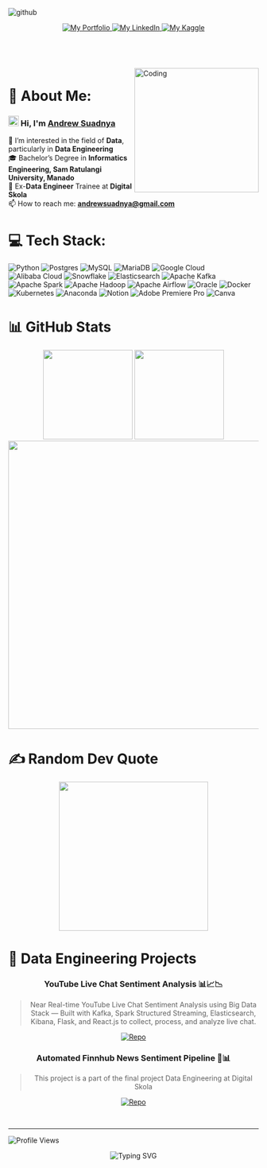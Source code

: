 ![github](https://github.com/user-attachments/assets/bd8d0fe0-260e-4fe2-b6ed-c3ab93c89034)
<header>
  <div align="center">
    <a href="https://portofolio-andrewsuadnya.my.canva.site/portofolio-andrewsuadnya-situs-web">
      <img alt="My Portfolio" src="https://img.shields.io/badge/Portfolio-Andrew_Suadnya-5fd0fe?style=flat&logo=canva&logoColor=ffffff&labelColor=334155">
    </a>
    <a href="https://www.linkedin.com/in/andrewsuadnya/">
      <img alt="My LinkedIn" src="https://img.shields.io/badge/LinkedIn-andrewsuadnya-5fd0fe?style=flat&logo=linkedin&logoColor=ffffff&labelColor=334155">
    </a>
    <a href="https://www.kaggle.com/andrewsuadnya">
      <img alt="My Kaggle" src="https://img.shields.io/badge/Kaggle-andrewsuadnya-5fd0fe?style=flat&logo=kaggle&labelColor=334155">
    </a>
  </div>
</header>

<br>

<img align="right" alt="Coding" width="250" src="https://media3.giphy.com/media/LaVp0AyqR5bGsC5Cbm/giphy.gif">

# 💫 About Me:
### <img src = "https://raw.githubusercontent.com/MartinHeinz/MartinHeinz/master/wave.gif" width = 21px> Hi, I'm <a href="https://github.com/andrewsuadnya">Andrew Suadnya</a>
👀 I’m interested in the field of **Data**, particularly in **Data Engineering**<br>🎓 Bachelor’s Degree in **Informatics Engineering, Sam Ratulangi University, Manado**<br>🌱 Ex-**Data Engineer** Trainee at **Digital Skola**<br>📫 How to reach me: **andrewsuadnya@gmail.com**

# 💻 Tech Stack:
![Python](https://img.shields.io/badge/python-3670A0?style=for-the-badge&logo=python&logoColor=ffdd54) ![Postgres](https://img.shields.io/badge/postgres-%23316192.svg?style=for-the-badge&logo=postgresql&logoColor=white) ![MySQL](https://img.shields.io/badge/mysql-%2300000f.svg?style=for-the-badge&logo=mysql&logoColor=white) ![MariaDB](https://img.shields.io/badge/MariaDB-003545?style=for-the-badge&logo=mariadb&logoColor=white) ![Google Cloud](https://img.shields.io/badge/GoogleCloud-%234285F4.svg?style=for-the-badge&logo=google-cloud&logoColor=white) ![Alibaba Cloud](https://img.shields.io/badge/AlibabaCloud-%23FF6701.svg?style=for-the-badge&logo=alibabacloud&logoColor=white) ![Snowflake](https://img.shields.io/badge/snowflake-%2329B5E8.svg?style=for-the-badge&logo=snowflake&logoColor=white) ![Elasticsearch](https://img.shields.io/badge/elasticsearch-%230377CC.svg?style=for-the-badge&logo=elasticsearch&logoColor=white) ![Apache Kafka](https://img.shields.io/badge/Apache%20Kafka-000?style=for-the-badge&logo=apachekafka) ![Apache Spark](https://img.shields.io/badge/Apache%20Spark-FDEE21?style=for-the-badge&logo=apachespark&logoColor=black) ![Apache Hadoop](https://img.shields.io/badge/Apache%20Hadoop-66CCFF?style=for-the-badge&logo=apachehadoop&logoColor=black) ![Apache Airflow](https://img.shields.io/badge/Apache%20Airflow-017CEE?style=for-the-badge&logo=Apache%20Airflow&logoColor=white) ![Oracle](https://img.shields.io/badge/Oracle-F80000?style=for-the-badge&logo=oracle&logoColor=white) ![Docker](https://img.shields.io/badge/docker-%230db7ed.svg?style=for-the-badge&logo=docker&logoColor=white) ![Kubernetes](https://img.shields.io/badge/kubernetes-%23326ce5.svg?style=for-the-badge&logo=kubernetes&logoColor=white) ![Anaconda](https://img.shields.io/badge/Anaconda-%2344A833.svg?style=for-the-badge&logo=anaconda&logoColor=white) ![Notion](https://img.shields.io/badge/Notion-%23000000.svg?style=for-the-badge&logo=notion&logoColor=white) ![Adobe Premiere Pro](https://img.shields.io/badge/Adobe%20Premiere%20Pro-9999FF.svg?style=for-the-badge&logo=Adobe%20Premiere%20Pro&logoColor=white) ![Canva](https://img.shields.io/badge/Canva-%2300C4CC.svg?style=for-the-badge&logo=Canva&logoColor=white)

# 📊 GitHub Stats
<div align="center">
  <img height="180em" src="https://github-readme-stats.vercel.app/api?username=andrewsuadnya&theme=blue-green&hide_border=true&include_all_commits=true&count_private=true">
  <img height="180em" src="https://github-readme-stats.vercel.app/api/top-langs/?username=andrewsuadnya&theme=blue-green&hide_border=true&include_all_commits=true&count_private=true&layout=compact">
  <img width="580em" src="https://github-readme-streak-stats.herokuapp.com/?user=andrewsuadnya&theme=tokyonight&hide_border=true&background=0D1117&stroke=2F81F7&ring=2F81F7&fire=2F81F7&currStreakLabel=2F81F7"/>
</div>

# ✍️ Random Dev Quote
<p align="center">
<img height="300px" src="https://quotes-github-readme.vercel.app/api?type=vetical&theme=tokyonight">
</p>

# 🚀 Data Engineering Projects
<div align="center">

### YouTube Live Chat Sentiment Analysis 📊📈📉
> Near Real-time YouTube Live Chat Sentiment Analysis using Big Data Stack — Built with Kafka, Spark Structured Streaming, Elasticsearch, Kibana, Flask, and React.js to collect, process, and analyze live chat.

[![Repo](https://img.shields.io/badge/View_Repository-100000?style=for-the-badge&logo=github&logoColor=white)](https://github.com/andrewsuadnya/YouTube-Live-Chat-Sentiment-Analysis)

### Automated Finnhub News Sentiment Pipeline 📰📊
> This project is a part of the final project Data Engineering at Digital Skola

[![Repo](https://img.shields.io/badge/View_Repository-100000?style=for-the-badge&logo=github&logoColor=white)](https://github.com/andrewsuadnya/FinalProject_DE_DigitalSkola)

</div>

<br>

---
![Profile Views](https://komarev.com/ghpvc/?username=andrewsuadnya&style=flat-square&color=0cf574)

<div align="center">
<img src="https://readme-typing-svg.herokuapp.com?font=DM+Sans&size=32&duration=3000&pause=1000&color=f3f3f3&center=true&vCenter=true&width=450&lines=Data+Engineer" alt="Typing SVG" />
</div>
